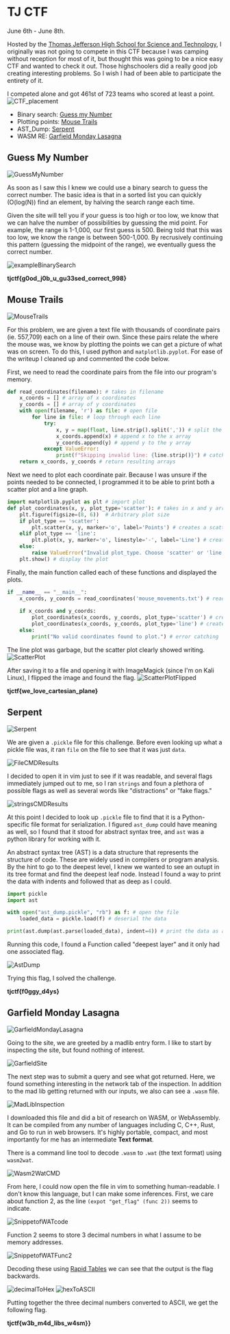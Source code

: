 # TJ CTF

June 6th - June 8th.

Hosted by the [Thomas Jefferson High School for Science and Technology](https://ctf.tjctf.org/), I originally was not going to compete in this CTF because I was camping without reception for most of it, but thought this was going to be a nice easy CTF and wanted to check it out. Those highschoolers did a really good job creating interesting problems. So I wish I had of been able to participate the entirety of it.

I competed alone and got 461st of 723 teams who scored at least a point.
![CTF_placement](https://github.com/user-attachments/assets/8e54a683-ce4a-4809-a9d1-38a41b185248)

- Binary search: [Guess my Number](#Guess-My-Number)
- Plotting points: [Mouse Trails](#Mouse-Trails)
- AST_Dump: [Serpent](#Serpent)
- WASM RE: [Garfield Monday Lasagna](#Garfield-Monday-Lasagna)

## Guess My Number
![GuessMyNumber](https://github.com/user-attachments/assets/7a18eade-720e-4699-9e8c-b8b771dbeba7)

As soon as I saw this I knew we could use a binary search to guess the correct number. The basic idea is that in a sorted list you can quickly (O(log(N)) find an element, by halving the search range each time. 

Given the site will tell you if your guess is too high or too low, we know that we can halve the number of possibilities by guessing the mid point. For example, the range is 1-1,000, our first guess is 500. Being told that this was too low, we know the range is between 500-1,000. By recrusively continuing this pattern (guessing the midpoint of the range), we eventually guess the correct number. 

![exampleBinarySearch](https://github.com/user-attachments/assets/bd4c00bc-c409-4c4d-bac2-db260a626012)

**tjctf{g0od_j0b_u_gu33sed_correct_998}**


## Mouse Trails
![MouseTrails](https://github.com/user-attachments/assets/92e557d7-efde-44c3-96ca-88a1ac96087d)

For this problem, we are given a text file with thousands of coordinate pairs (ie. 557,709) each on a line of their own. Since these pairs relate the where the mouse was, we know by plotting the points we can get a picture of what was on screen. To do this, I used python and `matplotlib.pyplot`. For ease of the writeup I cleaned up and commented the code below. 

First, we need to read the coordinate pairs from the file into our program's memory. 
```python
def read_coordinates(filename): # takes in filename
    x_coords = [] # array of x coordinates
    y_coords = [] # array of y coordinates
    with open(filename, 'r') as file: # open file
        for line in file: # loop through each line
            try:
                x, y = map(float, line.strip().split(',')) # split the x and y by a comma and strip any spaces
                x_coords.append(x) # append x to the x array
                y_coords.append(y) # append y to the y array
            except ValueError:
                print(f"Skipping invalid line: {line.strip()}") # catch any lines that do not have a coordinate pair
    return x_coords, y_coords # return resulting arrays
```
Next we need to plot each coordinate pair. Because I was unsure if the points needed to be connected, I programmed it to be able to print both a scatter plot and a line graph.
```python
import matplotlib.pyplot as plt # import plot 
def plot_coordinates(x, y, plot_type='scatter'): # takes in x and y arrays and optionally the plot type
    plt.figure(figsize=(8, 6))  # Arbitrary plot size
    if plot_type == 'scatter': 
        plt.scatter(x, y, marker='o', label='Points') # creates a scatter plot
    elif plot_type == 'line':
        plt.plot(x, y, marker='o', linestyle='-', label='Line') # creates a line plot
    else:
        raise ValueError("Invalid plot_type. Choose 'scatter' or 'line'.") # error catching
    plt.show() # display the plot 
```

Finally, the main function called each of these functions and displayed the plots.
```python
if __name__ == "__main__":
    x_coords, y_coords = read_coordinates('mouse_movements.txt') # read in coordinates from txt file
    
    if x_coords and y_coords:
        plot_coordinates(x_coords, y_coords, plot_type='scatter') # create and show scatter plot
        plot_coordinates(x_coords, y_coords, plot_type='line') # create and show line plot
    else:
        print("No valid coordinates found to plot.") # error catching

```

The line plot was garbage, but the scatter plot clearly showed writing. 
![ScatterPlot](https://github.com/user-attachments/assets/eba422c6-b256-4ed2-b3a6-b539ddd95d28)

After saving it to a file and opening it with ImageMagick (since I'm on Kali Linux), I flipped the image and found the flag.
![ScatterPlotFlipped](https://github.com/user-attachments/assets/6b3611ba-9e94-487c-b804-c0ffd6c2bd25)

**tjctf{we_love_cartesian_plane}**

## Serpent
![Serpent](https://github.com/user-attachments/assets/7dda53bc-b300-4e3d-8221-d1ad0a41a8ac)

We are given a `.pickle` file for this challenge. Before even looking up what a pickle file was, it ran `file` on the file to see that it was just `data`. 

![FileCMDResults](https://github.com/user-attachments/assets/591e70a0-de1f-45d8-bfb6-2c84e1a764be)

I decided to open it in vim just to see if it was readable, and several flags immediately jumped out to me, so I ran `strings` and foun a plethora of possible flags as well as several words like "distractions" or "fake flags." 

![stringsCMDResults](https://github.com/user-attachments/assets/0d00d883-35b1-4284-b9fb-ebfdbdf41444)

At this point I decided to look up `.pickle` file to find that it is a Python-specific file format for serialization. I figured `ast_dump` could have meaning as well, so I found that it stood for abstract syntax tree, and `ast` was a python library for working with it. 

An abstract syntax tree (AST) is a data structure that represents the structure of code. These are widely used in compilers or program analysis. By the hint to go to the deepest level, I knew we wanted to see an outupt in its tree format and find the deepest leaf node. Instead I found a way to print the data with indents and followed that as deep as I could. 

```python
import pickle
import ast

with open("ast_dump.pickle", "rb") as f: # open the file
    loaded_data = pickle.load(f) # deserial the data

print(ast.dump(ast.parse(loaded_data), indent=4)) # print the data as an ast_dump parsed to nicely have indents
```

Running this code, I found a Function called "deepest layer" and it only had one associated flag. 

![AstDump](https://github.com/user-attachments/assets/d8962caf-ff67-4c11-a8e5-86b61d749d30)

Trying this flag, I solved the challenge.

**tjctf{f0ggy_d4ys}**

## Garfield Monday Lasagna
![GarfieldMondayLasagna](https://github.com/user-attachments/assets/a5f2cb76-9285-40a9-9b3b-defa1441588d)

Going to the site, we are greeted by a madlib entry form. I like to start by inspecting the site, but found nothing of interest. 

![GarfieldSite](https://github.com/user-attachments/assets/0adc5697-e028-483f-bf70-7492e524ef26)

The next step was to submit a query and see what got returned. Here, we found something interesting in the network tab of the inspection. In addition to the mad lib getting returned with our inputs, we also can see a `.wasm` file. 

![MadLibInspection](https://github.com/user-attachments/assets/59d47f05-167f-4f81-8928-afb38a36b21d)

I downloaded this file and did a bit of research on WASM, or WebAssembly. It can be compiled from any number of languages including C, C++, Rust, and Go to run in web browsers. It's highly portable, compact, and most importantly for me has an intermediate **Text format**. 

There is a command line tool to decode `.wasm` to `.wat` (the text format) using `wasm2wat`.

![Wasm2WatCMD](https://github.com/user-attachments/assets/bde24a65-6a6e-4d04-af2e-a57703afc9c4)

From here, I could now open the file in vim to something human-readable. I don't know this language, but I can make some inferences. First, we care about function 2, as the line `(expot "get_flag" (func 2))` seems to indicate.

![SnippetofWATcode](https://github.com/user-attachments/assets/67d74c9a-9035-4130-aa4c-bf343390efbf)

Function 2 seems to store 3 decimal numbers in what I assume to be memory addresses. 

![SnippetofWATFunc2](https://github.com/user-attachments/assets/98532ae2-3d3c-44c7-81d4-e55951b1fd17)

Decoding these using [Rapid Tables](https://www.rapidtables.com/convert/number/decimal-to-hex.html) we can see that the output is the flag backwards. 

![decimalToHex](https://github.com/user-attachments/assets/33bdfe20-7168-412f-9997-fa61ddd6edbd)
![hexToASCII](https://github.com/user-attachments/assets/3ceb25d5-4f83-4006-8162-312122cfd79d)

Putting together the three decimal numbers converted to ASCII, we get the following flag. 

**tjctf{w3b_m4d_libs_w4sm}}**
